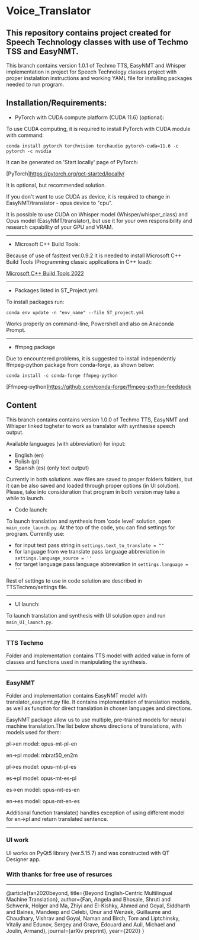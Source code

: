 # Voice_Translator

## This repository contains project created for Speech Technology classes with use of Techmo TSS and EasyNMT.

This branch contains version 1.0.1 of Techmo TTS, EasyNMT and Whisper implementation in project for Speech Technology classes project with proper instalation instructions and working YAML file for installing packages needed to run program. 

## Installation/Requirements:

- PyTorch with CUDA compute platform (CUDA 11.6) (optional):

To use CUDA computing, it is required to install PyTorch with CUDA module with command:

`conda install pytorch torchvision torchaudio pytorch-cuda=11.6 -c pytorch -c nvidia`

It can be generated on 'Start locally' page of PyTorch:

[PyTorch]https://pytorch.org/get-started/locally/

It is optional, but recommended solution.

If you don't want to use CUDA as device, it is required to change in EasyNMT/translator - opus device to "cpu".

It is possible to use CUDA on Whisper model (Whisper/whisper_class) and Opus model (EasyNMT/translator), but use it for your own responsibility and research capability of your GPU and VRAM.

---

- Microsoft C++ Build Tools:

Because of use of fasttext ver.0.9.2 it is needed to install Microsoft C++ Build Tools (Programming classic applications in C++ load):

[Microsoft C++ Build Tools 2022](https://visualstudio.microsoft.com/pl/visual-cpp-build-tools/)

---

- Packages listed in ST_Project.yml:

To install packages run:

`conda env update -n "env_name" --file ST_project.yml`

Works properly on command-line, Powershell and also on Anaconda Prompt.

---

- ffmpeg package

Due to encountered problems, it is suggested to install independently ffmpeg-python package from conda-forge, as shown below:

`conda install -c conda-forge ffmpeg-python`

[Ffmpeg-python]https://github.com/conda-forge/ffmpeg-python-feedstock

## Content

This branch contains contains version 1.0.0 of Techmo TTS, EasyNMT and Whisper linked togheter to work as translator with synthesise speech output.

Available languages (with abbreviation) for input:
- English (en)
- Polish (pl)
- Spanish (es) (only text output)

Currently in both solutions .wav files are saved to proper folders folders, but it can be also saved and loaded through proper options (in UI solution).
Please, take into consideration that program in both version may take a while to launch.

- Code launch:

To launch translation and synthesis from 'code level' solution, open `main_code_launch.py`.
At the top of the code, you can find settings for program. 
Currently use:
- for input text pass string in `settings.text_to_translate = ""`
- for language from we translate pass language abbreviation in `settings.language_source = ''`
- for target language pass language abbreviation in `settings.language = ''`

Rest of settings to use in code solution are described in TTSTechmo/settings file.

---

- UI launch:

To launch translation and synthesis with UI solution open and run `main_UI_launch.py`.

---

### TTS Techmo

Folder and implementation contains TTS model with added value in form of classes and functions used in manipulating the synthesis.

---

### EasyNMT

Folder and implementation contains EasyNMT model with translator_easynmt.py file. It contains implementation of translation models, as well as function for direct translation in chosen languages and directions.

EasyNMT package allow us to use multiple, pre-trained models for neural machine translation.The list below shows directions of translations, with models used for them:

pl->en  model: opus-mt-pl-en

en->pl  model: mbrat50_en2m

pl->es  model: opus-mt-pl-es

es->pl  model: opus-mt-es-pl

es->en  model: opus-mt-es-en

en->es  model: opus-mt-en-es

Additional function translate() handles exception of using different model for en->pl and return translated sentence.

---

### UI work

UI works on PyQt5 library (ver.5.15.7) and was constructed with QT Designer app.

### With thanks for free use of resurces

---

@article{fan2020beyond,
  title={Beyond English-Centric Multilingual Machine Translation},
  author={Fan, Angela and Bhosale, Shruti and Schwenk, Holger and Ma, Zhiyi and El-Kishky, Ahmed and Goyal, Siddharth and Baines, Mandeep and Celebi, Onur and Wenzek, Guillaume and Chaudhary, Vishrav and Goyal, Naman and Birch, Tom and Liptchinsky, Vitaliy and Edunov, Sergey and Grave, Edouard and Auli, Michael and Joulin, Armand},
  journal={arXiv preprint},
  year={2020}
}
